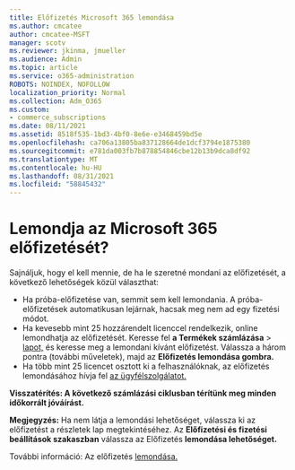 ```yaml
---
title: Előfizetés Microsoft 365 lemondása
ms.author: cmcatee
author: cmcatee-MSFT
manager: scotv
ms.reviewer: jkinma, jmueller
ms.audience: Admin
ms.topic: article
ms.service: o365-administration
ROBOTS: NOINDEX, NOFOLLOW
localization_priority: Normal
ms.collection: Adm_O365
ms.custom:
- commerce_subscriptions
ms.date: 08/11/2021
ms.assetid: 8518f535-1bd3-4bf0-8e6e-e3468459bd5e
ms.openlocfilehash: ca706a13805ba837128664de1dcf3794e1875380
ms.sourcegitcommit: e781da003fb7b878854846cbe12b13b9dca8df92
ms.translationtype: MT
ms.contentlocale: hu-HU
ms.lasthandoff: 08/31/2021
ms.locfileid: "58845432"
---
```

# <a name="canceling-your-microsoft-365-subscription"></a>Lemondja az Microsoft 365 előfizetését?

Sajnáljuk, hogy el kell mennie, de ha le szeretné mondani az előfizetését, a következő lehetőségek közül választhat:
  
- Ha próba-előfizetése van, semmit sem kell lemondania. A próba-előfizetések automatikusan lejárnak, hacsak meg nem ad egy fizetési módot.
- Ha kevesebb mint 25 hozzárendelt licenccel rendelkezik, online lemondhatja az előfizetését. Keresse fel **a Termékek számlázása** \> [lapot,](https://go.microsoft.com/fwlink/p/?linkid=842054) és keresse meg a lemondani kívánt előfizetést. Válassza a három pontra (további műveletek), majd az **Előfizetés lemondása gombra.**
- Ha több mint 25 licencet osztott ki a felhasználóknak, az előfizetés lemondásához hívja fel [az ügyfélszolgálatot.](https://go.microsoft.com/fwlink/p/?linkid=518322)

**Visszatérítés: A következő számlázási ciklusban térítünk meg minden időkorrált jóváírást.**

**Megjegyzés:** Ha nem látja a lemondási lehetőséget, válassza ki az előfizetést a részletek lap megtekintéséhez. Az **Előfizetési és fizetési beállítások szakaszban** válassza az Előfizetés **lemondása lehetőséget.**

További információ: Az előfizetés [lemondása.](https://docs.microsoft.com/microsoft-365/commerce/subscriptions/cancel-your-subscription)